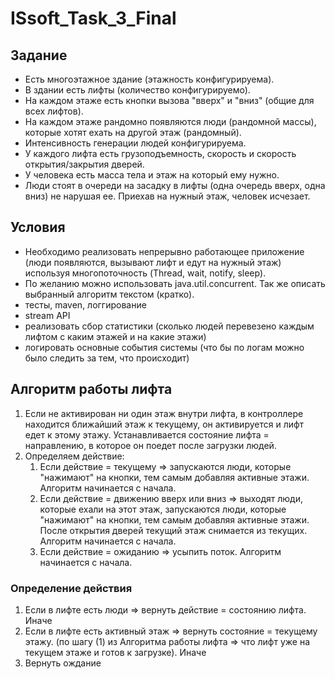 # ISsoft_Task_3_Final

## Задание

* Есть многоэтажное здание (этажность конфигурируема).
* В здании есть лифты (количество конфигурируемо).
* На каждом этаже есть кнопки вызова "вверх" и "вниз" (общие для всех лифтов).
* На каждом этаже рандомно появляются люди (рандомной массы), которые хотят ехать на другой этаж (рандомный).
* Интенсивность генерации людей конфигурируема. 
* У каждого лифта есть грузоподъемность, скорость и скорость открытия/закрытия дверей. 
* У человека есть масса тела и этаж на который ему нужно.
* Люди стоят в очереди на засадку в лифты (одна очередь вверх, одна вниз) не нарушая ее. Приехав на нужный этаж, человек исчезает. 

## Условия

* Необходимо реализовать непрерывно работающее приложение (люди появляются, вызывают лифт и едут на нужный этаж) используя многопоточность (Thread, wait, notify, sleep).
* По желанию можно использовать java.util.concurrent. Так же описать выбранный алгоритм текстом (кратко). 
* тесты, maven, логгирование
* stream API
* реализовать сбор статистики (сколько людей перевезено каждым лифтом с каким этажей и на какие этажи)
* логировать основные события системы (что бы по логам можно было следить за тем, что происходит)

## Алгоритм работы лифта

1. Если не активирован ни один этаж внутри лифта, в контроллере находится ближайший этаж к текущему, он активируется и лифт едет к этому этажу. Устанавливается состояние лифта = направлению, в которое он поедет после загрузки людей.
2. Определяем действие:
   1. Если действие = текущему => запускаются люди, которые "нажимают" на кнопки, тем самым добавляя активные этажи. Алгоритм начинается с начала.
   2. Если действие = движению вверх или вниз => выходят люди, которые ехали на этот этаж, запускаются люди, которые "нажимают" на кнопки, тем самым добавляя активные этажи. После открытия дверей текущий этаж снимается из текущих. Алгоритм начинается с начала.
   3. Если действие = ожиданию => усыпить поток. Алгоритм начинается с начала.

### Определение действия

1. Если в лифте есть люди => вернуть действие = состоянию лифта. Иначе
2. Если в лифте есть активный этаж => вернуть состояние = текущему этажу. (по шагу (1) из Алгоритма работы лифта => что лифт уже на текущем этаже и готов к загрузке). Иначе
3. Вернуть ождание
